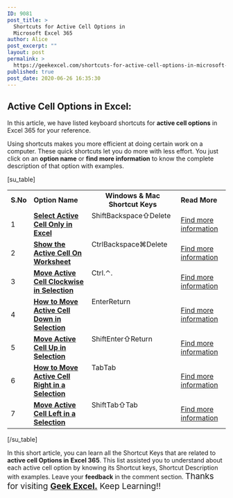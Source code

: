```yaml
---
ID: 9081
post_title: >
  Shortcuts for Active Cell Options in
  Microsoft Excel 365
author: Alice
post_excerpt: ""
layout: post
permalink: >
  https://geekexcel.com/shortcuts-for-active-cell-options-in-microsoft-excel-365/
published: true
post_date: 2020-06-26 16:35:30
---
```

<h2>Active Cell Options in Excel:</h2>
In this article, we have listed keyboard shortcuts for <strong>active cell options</strong> in Excel 365 for your reference.

Using shortcuts makes you more efficient at doing certain work on a computer. These quick shortcuts let you do more with less effort. You just click on an <strong>option name</strong> or <strong>find more information</strong> to know the complete description of that option with examples.

[su_table]
<table>
<tbody>
<tr>
<td><strong>S.No</strong></td>
<td><strong>Option Name</strong></td>
<td style="text-align: -webkit-center;"><strong>Windows &amp; Mac Shortcut Keys</strong></td>
<td><strong>Read More</strong></td>
</tr>
<tr>
<td>1</td>
<td><a href="https://geekexcel.com/shortcut-keys-to-select-active-cell-only-in-excel-365/"><strong>Select Active Cell Only in Excel</strong></a></td>
<td style="display: flex;"><span class="custom-table custom-table1" style="display: flex;"><span class="key-flex"><span class="win-key" style="width: 80px;"><span class="custom-span-key">Shift</span></span>
</span><span class="key-flex"><span class="win-key" style="width: 180px;"><span class="custom-span-key">Backspace</span></span>
</span>
</span>
<span style="display: flex;"><span class="key-flex"><span class="mac-key"><span class="custom-span-key">⇧</span></span>
</span><span class="key-flex"><span class="mac-key" style="width: 80px;"><span class="custom-span-key">Delete</span></span>
</span>
</span></td>
<td><a href="https://geekexcel.com/shortcut-keys-to-select-active-cell-only-in-excel-365/">Find more information</a></td>
</tr>
<tr>
<td>2</td>
<td><a href="https://geekexcel.com/easy-shortcut-to-show-the-active-cell-on-worksheet-in-excel-365/"><strong>Show the Active Cell On Worksheet</strong></a></td>
<td style="display: flex;"><span class="custom-table custom-table1" style="display: flex;"><span class="key-flex"><span class="win-key" style="width: 80px;"><span class="custom-span-key">Ctrl</span></span>
</span><span class="key-flex"><span class="win-key" style="width: 180px;"><span class="custom-span-key">Backspace</span></span>
</span>
</span>
<span style="display: flex;"><span class="key-flex"><span class="mac-key"><span class="custom-span-key">⌘</span></span>
</span><span class="key-flex"><span class="mac-key" style="width: 80px;"><span class="custom-span-key">Delete</span></span>
</span>
</span></td>
<td><a href="https://geekexcel.com/easy-shortcut-to-show-the-active-cell-on-worksheet-in-excel-365/">Find more information</a></td>
</tr>
<tr>
<td>3</td>
<td><a href="https://geekexcel.com/shortcut-to-move-active-cell-clockwise-in-selection-in-excel-365/"><strong>Move Active Cell Clockwise in Selection</strong></a></td>
<td style="display: flex;"><span class="custom-table custom-table1" style="display: flex;"><span class="key-flex"><span class="win-key" style="width: 80px;"><span class="custom-span-key">Ctrl</span></span>
</span><span class="key-flex"><span class="win-key"><span class="custom-span-key">.</span></span>
</span>
</span>
<span style="display: flex;"><span class="key-flex"><span class="mac-key"><span class="custom-span-key">⌃</span></span>
</span><span class="key-flex"><span class="mac-key"><span class="custom-span-key">.</span></span>
</span>
</span></td>
<td><a href="https://geekexcel.com/shortcut-to-move-active-cell-clockwise-in-selection-in-excel-365/">Find more information</a></td>
</tr>
<tr>
<td>4</td>
<td><a href="https://geekexcel.com/shortcut-to-move-active-cell-down-in-selection-in-ms-excel-365/"><strong>How to Move Active Cell Down in Selection</strong></a></td>
<td style="display: flex;"><span class="custom-table custom-table1" style="display: flex;"><span class="key-flex"><span class="win-key" style="width: 80px;"><span class="custom-span-key">Enter</span></span>
</span>
</span>
<span style="display: flex;"><span class="key-flex"><span class="mac-key" style="width: 80px;"><span class="custom-span-key">Return</span></span>
</span>
</span></td>
<td><a href="https://geekexcel.com/shortcut-to-move-active-cell-down-in-selection-in-ms-excel-365/">Find more information</a></td>
</tr>
<tr>
<td>5</td>
<td><a href="https://geekexcel.com/simple-shortcut-to-move-active-cell-up-in-selection-in-excel-365/"><strong>Move Active Cell Up in Selection</strong></a></td>
<td style="display: flex;"><span class="custom-table custom-table1" style="display: flex;"><span class="key-flex"><span class="win-key" style="width: 80px;"><span class="custom-span-key">Shift</span></span>
</span><span class="key-flex"><span class="win-key" style="width: 80px;"><span class="custom-span-key">Enter</span></span>
</span>
</span>
<span style="display: flex;"><span class="key-flex"><span class="mac-key"><span class="custom-span-key">⇧</span></span>
</span><span class="key-flex"><span class="mac-key" style="width: 80px;"><span class="custom-span-key">Return</span></span>
</span>
</span></td>
<td><a href="https://geekexcel.com/simple-shortcut-to-move-active-cell-up-in-selection-in-excel-365/">Find more information</a></td>
</tr>
<tr>
<td>6</td>
<td><a href="https://geekexcel.com/quick-shortcut-to-move-active-cell-right-in-a-selection-in-ms-excel-365/"><strong>How to Move Active Cell Right in a Selection</strong></a></td>
<td style="display: flex;"><span class="custom-table custom-table1" style="display: flex;"><span class="key-flex"><span class="win-key"><span class="custom-span-key">Tab</span></span>
</span>
</span>
<span style="display: flex;"><span class="key-flex"><span class="mac-key"><span class="custom-span-key">Tab</span></span>
</span>
</span></td>
<td><a href="https://geekexcel.com/quick-shortcut-to-move-active-cell-right-in-a-selection-in-ms-excel-365/">Find more information</a></td>
</tr>
<tr>
<td>7</td>
<td><a href="https://geekexcel.com/keyboard-shortcut-to-move-the-active-cell-left-in-a-selection-in-excel-365/"><strong>Move Active Cell Left in a Selection</strong></a></td>
<td style="display: flex;"><span class="custom-table custom-table1" style="display: flex;"><span class="key-flex"><span class="win-key" style="width: 80px;"><span class="custom-span-key">Shift</span></span>
</span><span class="key-flex"><span class="win-key"><span class="custom-span-key">Tab</span></span>
</span>
</span>
<span style="display: flex;"><span class="key-flex"><span class="mac-key"><span class="custom-span-key">⇧</span></span>
</span><span class="key-flex"><span class="mac-key"><span class="custom-span-key">Tab</span></span>
</span>
</span></td>
<td><a href="https://geekexcel.com/keyboard-shortcut-to-move-the-active-cell-left-in-a-selection-in-excel-365/">Find more information</a></td>
</tr>
</tbody>
</table>
[/su_table]

In this short article, you can learn all the Shortcut Keys that are related to <strong>active cell Options in</strong> <strong>Excel 365</strong>. This list assisted you to understand about each active cell option by knowing its Shortcut keys, Shortcut Description with examples. Leave your <strong>feedback</strong> in the comment section. <span style="font-size: 19px;">Thanks for visiting <strong><a href="https://geekexcel.com/">Geek Excel.</a></strong> Keep Learning!!</span>